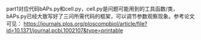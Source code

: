part1对应代码bAPs.py和cell.py，cell.py是问题可能用到的工具函数/类，bAPs.py已经大致写好了三问所需代码的框架，可以调节参数观察现象。参考论文可见：
https://journals.plos.org/ploscompbiol/article/file?id=10.1371/journal.pcbi.1002107&type=printable